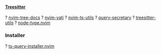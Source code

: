 #### [Treesitter](https://yutkat.github.io/my-neovim-pluginlist/#treesitter)
? [nvim-tree-docs](https://github.com/nvim-treesitter/nvim-tree-docs)
? [nvim-yati](https://github.com/yioneko/nvim-yati)
? [nvim-ts-utils](https://github.com/s1n7ax/nvim-ts-utils)
? [query-secretary](https://github.com/ziontee113/query-secretary)
? [treesitter-utils](https://github.com/NFrid/treesitter-utils)
? [node-type.nvim](https://github.com/roobert/node-type.nvim)
### Installer
? [ts-query-installer.nvim](https://github.com/nazo6/ts-query-installer.nvim)

